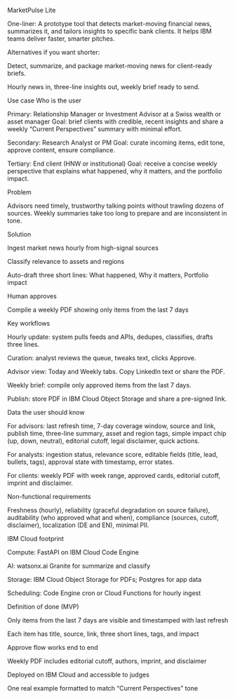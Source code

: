 MarketPulse Lite

One-liner:
A prototype tool that detects market-moving financial news, summarizes it, and tailors insights to specific bank clients. It helps IBM teams deliver faster, smarter pitches.

Alternatives if you want shorter:

Detect, summarize, and package market-moving news for client-ready briefs.

Hourly news in, three-line insights out, weekly brief ready to send.

Use case
Who is the user

Primary: Relationship Manager or Investment Advisor at a Swiss wealth or asset manager
Goal: brief clients with credible, recent insights and share a weekly “Current Perspectives” summary with minimal effort.

Secondary: Research Analyst or PM
Goal: curate incoming items, edit tone, approve content, ensure compliance.

Tertiary: End client (HNW or institutional)
Goal: receive a concise weekly perspective that explains what happened, why it matters, and the portfolio impact.

Problem

Advisors need timely, trustworthy talking points without trawling dozens of sources. Weekly summaries take too long to prepare and are inconsistent in tone.

Solution

Ingest market news hourly from high-signal sources

Classify relevance to assets and regions

Auto-draft three short lines: What happened, Why it matters, Portfolio impact

Human approves

Compile a weekly PDF showing only items from the last 7 days

Key workflows

Hourly update: system pulls feeds and APIs, dedupes, classifies, drafts three lines.

Curation: analyst reviews the queue, tweaks text, clicks Approve.

Advisor view: Today and Weekly tabs. Copy LinkedIn text or share the PDF.

Weekly brief: compile only approved items from the last 7 days.

Publish: store PDF in IBM Cloud Object Storage and share a pre-signed link.

Data the user should know

For advisors: last refresh time, 7-day coverage window, source and link, publish time, three-line summary, asset and region tags, simple impact chip (up, down, neutral), editorial cutoff, legal disclaimer, quick actions.

For analysts: ingestion status, relevance score, editable fields (title, lead, bullets, tags), approval state with timestamp, error states.

For clients: weekly PDF with week range, approved cards, editorial cutoff, imprint and disclaimer.

Non-functional requirements

Freshness (hourly), reliability (graceful degradation on source failure), auditability (who approved what and when), compliance (sources, cutoff, disclaimer), localization (DE and EN), minimal PII.

IBM Cloud footprint

Compute: FastAPI on IBM Cloud Code Engine

AI: watsonx.ai Granite for summarize and classify

Storage: IBM Cloud Object Storage for PDFs; Postgres for app data

Scheduling: Code Engine cron or Cloud Functions for hourly ingest

Definition of done (MVP)

Only items from the last 7 days are visible and timestamped with last refresh

Each item has title, source, link, three short lines, tags, and impact

Approve flow works end to end

Weekly PDF includes editorial cutoff, authors, imprint, and disclaimer

Deployed on IBM Cloud and accessible to judges

One real example formatted to match “Current Perspectives” tone
